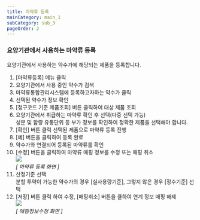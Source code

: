 ```yaml
---
title: 마약류 등록
mainCategory: main_1
subCategory: sub_3
pageOrder: 2
---
```


### 요양기관에서 사용하는 마약류 등록
요양기관에서 사용하는 약수가에 해당되는 제품을 등록합니다.  
1.  [마약류등록] 메뉴 클릭
2. 요양기관에서 사용 중인 약수가 검색
3. 마약류통합관리시스템에 등록하고자하는 약수가 클릭
4. 선택된 약수가 정보 확인
5. [청구코드 기준 제품조회] 버튼 클릭하여 대상 제품 조회
6. 요양기관에서 취급하는 마약류 확인 후 선택(다중 선택 가능)  
   성분 및 함량 유통단위 등 부가 정보를 확인하여 정확한 제품을 선택해야 합니다.
7. [확인] 버튼 클릭 선택된 제품으로 마약류 등록 진행
8. [예] 버튼을 클릭하여 등록 완료
9. 약수가와 연결되어 등록된 마약류를 확인
10. [수정] 버튼을 클릭하여 마약류 매핑 정보를 수정 또는 매핑 취소  
[![]({{site.url}}/images/docs/doc_1/post_5-1.png)]({{site.url}}/images/docs/doc_1/post_5-1.png)    
*[ 마약류 등록 화면 ]*
11. 산정기준 선택  
    분할 투약이 가능한 약수가의 경우 [실사용량기준], 그렇지 않은 경우 [정수기준] 선택
12. [저장] 버튼 클릭 하여 수정, [매핑취소] 버튼을 클하여 연계 정보 매핑 해제  
[![]({{site.url}}/images/docs/doc_1/post_5-2.png)]({{site.url}}/images/docs/doc_1/post_5-2.png)    
*[ 매핑정보수정 화면 ]*  

